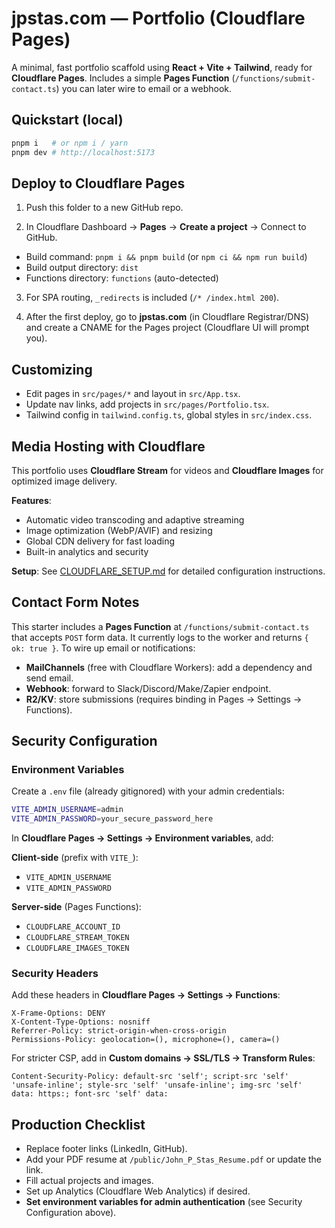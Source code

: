 
# jpstas.com — Portfolio (Cloudflare Pages)

A minimal, fast portfolio scaffold using **React + Vite + Tailwind**,
ready for **Cloudflare Pages**. Includes a simple **Pages Function**
(`/functions/submit-contact.ts`) you can later wire to email or a webhook.

## Quickstart (local)

```bash
pnpm i   # or npm i / yarn
pnpm dev # http://localhost:5173
```

## Deploy to Cloudflare Pages

1) Push this folder to a new GitHub repo.

2) In Cloudflare Dashboard → **Pages** → **Create a project** → Connect to GitHub.

- Build command: `pnpm i && pnpm build` (or `npm ci && npm run build`)
- Build output directory: `dist`
- Functions directory: `functions` (auto-detected)

3) For SPA routing, `_redirects` is included (`/* /index.html 200`).

4) After the first deploy, go to **jpstas.com** (in Cloudflare Registrar/DNS)
   and create a CNAME for the Pages project (Cloudflare UI will prompt you).

## Customizing

- Edit pages in `src/pages/*` and layout in `src/App.tsx`.
- Update nav links, add projects in `src/pages/Portfolio.tsx`.
- Tailwind config in `tailwind.config.ts`, global styles in `src/index.css`.

## Media Hosting with Cloudflare

This portfolio uses **Cloudflare Stream** for videos and **Cloudflare Images** for optimized image delivery.

**Features**:
- Automatic video transcoding and adaptive streaming
- Image optimization (WebP/AVIF) and resizing
- Global CDN delivery for fast loading
- Built-in analytics and security

**Setup**: See [CLOUDFLARE_SETUP.md](./CLOUDFLARE_SETUP.md) for detailed configuration instructions.

## Contact Form Notes

This starter includes a **Pages Function** at `/functions/submit-contact.ts`
that accepts `POST` form data. It currently logs to the worker and returns `{ ok: true }`.
To wire up email or notifications:

- **MailChannels** (free with Cloudflare Workers): add a dependency and send email.
- **Webhook**: forward to Slack/Discord/Make/Zapier endpoint.
- **R2/KV**: store submissions (requires binding in Pages → Settings → Functions).

## Security Configuration

### Environment Variables

Create a `.env` file (already gitignored) with your admin credentials:

```bash
VITE_ADMIN_USERNAME=admin
VITE_ADMIN_PASSWORD=your_secure_password_here
```

In **Cloudflare Pages → Settings → Environment variables**, add:

**Client-side** (prefix with `VITE_`):
- `VITE_ADMIN_USERNAME`
- `VITE_ADMIN_PASSWORD`

**Server-side** (Pages Functions):
- `CLOUDFLARE_ACCOUNT_ID`
- `CLOUDFLARE_STREAM_TOKEN`
- `CLOUDFLARE_IMAGES_TOKEN`

### Security Headers

Add these headers in **Cloudflare Pages → Settings → Functions**:

```
X-Frame-Options: DENY
X-Content-Type-Options: nosniff
Referrer-Policy: strict-origin-when-cross-origin
Permissions-Policy: geolocation=(), microphone=(), camera=()
```

For stricter CSP, add in **Custom domains → SSL/TLS → Transform Rules**:

```
Content-Security-Policy: default-src 'self'; script-src 'self' 'unsafe-inline'; style-src 'self' 'unsafe-inline'; img-src 'self' data: https:; font-src 'self' data:
```

## Production Checklist

- Replace footer links (LinkedIn, GitHub).
- Add your PDF resume at `/public/John_P_Stas_Resume.pdf` or update the link.
- Fill actual projects and images.
- Set up Analytics (Cloudflare Web Analytics) if desired.
- **Set environment variables for admin authentication** (see Security Configuration above).
